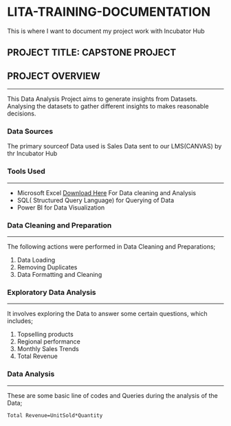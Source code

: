 # LITA-TRAINING-DOCUMENTATION
This is where I want to document my project work with Incubator Hub

## PROJECT TITLE: CAPSTONE PROJECT
## PROJECT OVERVIEW
---
This Data Analysis Project aims to generate insights from Datasets. Analysing the datasets to gather different insights to makes reasonable decisions.
### Data Sources
The primary sourceof Data used is Sales Data sent to our LMS(CANVAS) by thr Incubator Hub
### Tools Used
---
- Microsoft Excel [Download Here](http:www.microsoftstore.com)
  For Data cleaning and Analysis
- SQL( Structured Query Language) for Querying of Data
- Power BI for Data Visualization

### Data Cleaning and Preparation
---
The following actions were performed in Data Cleaning and Preparations;
1. Data Loading
2. Removing Duplicates
3. Data Formatting and Cleaning

### Exploratory Data Analysis
---
It involves exploring the Data to answer some certain questions, which includes; 
1. Topselling products
2. Regional performance
3. Monthly Sales Trends
4. Total Revenue
### Data Analysis
---
These are some basic line of codes and Queries during the analysis of the Data;
```Microsoft Excel
Total Revenue=UnitSold*Quantity





